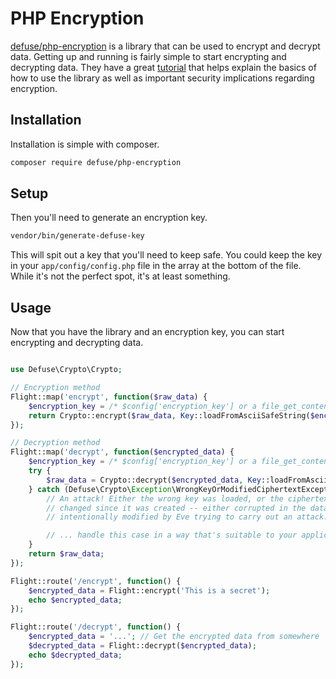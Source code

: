 # PHP Encryption

[defuse/php-encryption](https://github.com/defuse/php-encryption) is a library that can be used to encrypt and decrypt data. Getting up and running is fairly simple to start encrypting and decrypting data. They have a great [tutorial](https://github.com/defuse/php-encryption/blob/master/docs/Tutorial.md) that helps explain the basics of how to use the library as well as important security implications regarding encryption.

## Installation

Installation is simple with composer.

```bash
composer require defuse/php-encryption
```

## Setup

Then you'll need to generate an encryption key.

```bash
vendor/bin/generate-defuse-key
```

 This will spit out a key that you'll need to keep safe. You could keep the key in your `app/config/config.php` file in the array at the bottom of the file. While it's not the perfect spot, it's at least something.

## Usage

Now that you have the library and an encryption key, you can start encrypting and decrypting data.

```php

use Defuse\Crypto\Crypto;

// Encryption method
Flight::map('encrypt', function($raw_data) {
	$encryption_key = /* $config['encryption_key'] or a file_get_contents of where you put the key */;
	return Crypto::encrypt($raw_data, Key::loadFromAsciiSafeString($encryption_key));
});

// Decryption method
Flight::map('decrypt', function($encrypted_data) {
	$encryption_key = /* $config['encryption_key'] or a file_get_contents of where you put the key */;
	try {
		$raw_data = Crypto::decrypt($encrypted_data, Key::loadFromAsciiSafeString($encryption_key));
	} catch (Defuse\Crypto\Exception\WrongKeyOrModifiedCiphertextException $ex) {
		// An attack! Either the wrong key was loaded, or the ciphertext has
		// changed since it was created -- either corrupted in the database or
		// intentionally modified by Eve trying to carry out an attack.

		// ... handle this case in a way that's suitable to your application ...
	}
	return $raw_data;
});

Flight::route('/encrypt', function() {
	$encrypted_data = Flight::encrypt('This is a secret');
	echo $encrypted_data;
});

Flight::route('/decrypt', function() {
	$encrypted_data = '...'; // Get the encrypted data from somewhere
	$decrypted_data = Flight::decrypt($encrypted_data);
	echo $decrypted_data;
});
```